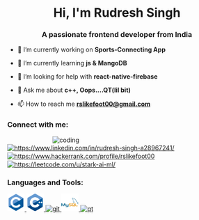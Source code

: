 <h1 align="center">Hi, I'm Rudresh Singh</h1>
<h3 align="center">A passionate frontend developer from India</h3>

- 🔭 I’m currently working on **Sports-Connecting App**

- 🌱 I’m currently learning **js & MangoDB**

- 🤝 I’m looking for help with **react-native-firebase**

- 💬 Ask me about **c++, Oops....QT(lil bit)**

- 📫 How to reach me **rslikefoot00@gmail.com**

<h3 align="left">Connect with me:</h3>

<img align ="right" width = "400" alt="coding" src ="https://static.wixstatic.com/media/b313a9_89ebec0c5f384c65a9551f0c1ec18ca9~mv2.gif">
<p align="left">
<a href="https://linkedin.com/in/https://www.linkedin.com/in/rudresh-singh-a28967241/" target="blank"><img align="center" src="https://raw.githubusercontent.com/rahuldkjain/github-profile-readme-generator/master/src/images/icons/Social/linked-in-alt.svg" alt="https://www.linkedin.com/in/rudresh-singh-a28967241/" height="30" width="40" /></a>
<a href="https://www.hackerrank.com/https://www.hackerrank.com/profile/rslikefoot00" target="blank"><img align="center" src="https://raw.githubusercontent.com/rahuldkjain/github-profile-readme-generator/master/src/images/icons/Social/hackerrank.svg" alt="https://www.hackerrank.com/profile/rslikefoot00" height="30" width="40" /></a>
<a href="https://www.leetcode.com/https://leetcode.com/u/stark-ai-ml/" target="blank"><img align="center" src="https://raw.githubusercontent.com/rahuldkjain/github-profile-readme-generator/master/src/images/icons/Social/leet-code.svg" alt="https://leetcode.com/u/stark-ai-ml/" height="30" width="40" /></a>
</p>

<h3 align="left">Languages and Tools:</h3>
<p align="left"> <a href="https://www.cprogramming.com/" target="_blank" rel="noreferrer"> <img src="https://raw.githubusercontent.com/devicons/devicon/master/icons/c/c-original.svg" alt="c" width="40" height="40"/> </a> <a href="https://www.w3schools.com/cpp/" target="_blank" rel="noreferrer"> <img src="https://raw.githubusercontent.com/devicons/devicon/master/icons/cplusplus/cplusplus-original.svg" alt="cplusplus" width="40" height="40"/> </a> <a href="https://git-scm.com/" target="_blank" rel="noreferrer"> <img src="https://www.vectorlogo.zone/logos/git-scm/git-scm-icon.svg" alt="git" width="40" height="40"/> </a> <a href="https://www.mysql.com/" target="_blank" rel="noreferrer"> <img src="https://raw.githubusercontent.com/devicons/devicon/master/icons/mysql/mysql-original-wordmark.svg" alt="mysql" width="40" height="40"/> </a> <a href="https://www.qt.io/" target="_blank" rel="noreferrer"> <img src="https://upload.wikimedia.org/wikipedia/commons/0/0b/Qt_logo_2016.svg" alt="qt" width="40" height="40"/> </a> </p>


